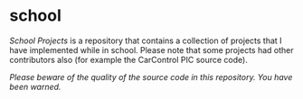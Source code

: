 school
======

*School Projects* is a repository that contains a collection of projects that I have implemented while in school. 
Please note that some projects had other contributors also (for example the CarControl PIC source code).

*Please beware of the quality of the source code in this repository. You have been warned.*
